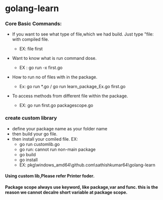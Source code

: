# golang-learn

### Core Basic Commands:

- If you want to see what type of file,which we had build. Just type "file: with compiled file.

    -  EX: file first

- Want to know what is run command dose. 

    - EX : go run -x first.go

- How to run no of files with in the package.

    - Ex: go run *.go / go run learn_package_Ex.go first.go

- To access methods from different file within the package.
    - EX: go run first.go packagescope.go

### create custom library 
 - define your package name as your folder name
 - then build your go file.
 - then install your comiled file.
    EX: 
    -    go run customlib.go
    -    go run: cannot run non-main package
    -    go build
    -    go install
    -    EX: pkg\windows_amd64\github.com\sathishkumar64\golang-learn   
#### Using custom lib,Please refer Printer foder.

#### Package scope always use keyword, like package,var and func. this is the reason we cannot decalre short variable at package scope.